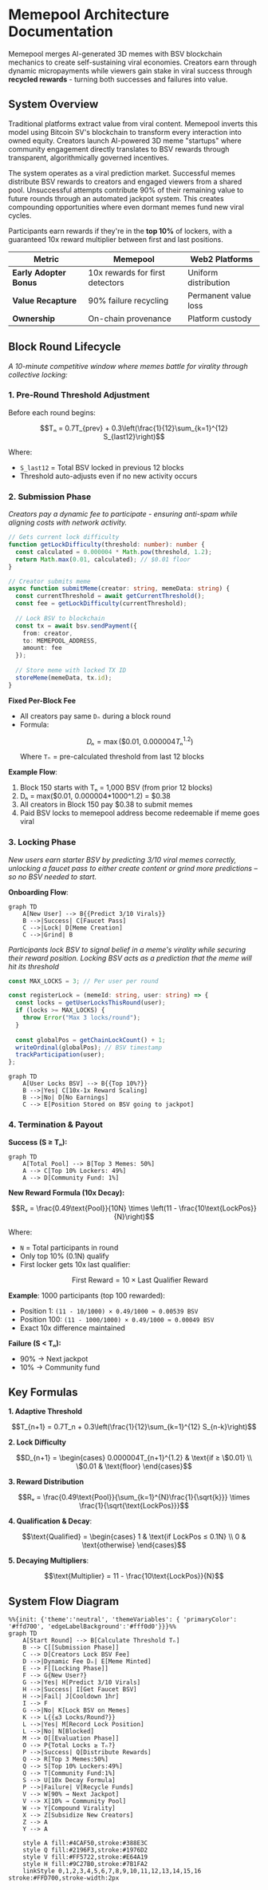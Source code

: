 # Memepool Architecture Documentation

Memepool merges AI-generated 3D memes with BSV blockchain mechanics to create self-sustaining viral economies. Creators earn through dynamic micropayments while viewers gain stake in viral success through **recycled rewards** - turning both successes and failures into value.

## System Overview

Traditional platforms extract value from viral content. Memepool inverts this model using Bitcoin SV's blockchain to transform every interaction into owned equity. Creators launch AI-powered 3D meme "startups" where community engagement directly translates to BSV rewards through transparent, algorithmically governed incentives.

The system operates as a viral prediction market. Successful memes distribute BSV rewards to creators and engaged viewers from a shared pool. Unsuccessful attempts contribute 90% of their remaining value to future rounds through an automated jackpot system. This creates compounding opportunities where even dormant memes fund new viral cycles.

Participants earn rewards if they're in the **top 10%** of lockers, with a guaranteed 10x reward multiplier between first and last positions.

| Metric | Memepool | Web2 Platforms |
|--------|----------|----------------|
| **Early Adopter Bonus** | 10x rewards for first detectors | Uniform distribution |
| **Value Recapture** | 90% failure recycling | Permanent value loss |
| **Ownership** | On-chain provenance | Platform custody |

## Block Round Lifecycle

*A 10-minute competitive window where memes battle for virality through collective locking:*

### 1. Pre-Round Threshold Adjustment

Before each round begins:
```math
Tₙ = 0.7T_{prev} + 0.3\left(\frac{1}{12}\sum_{k=1}^{12} S_{last12}\right)
```
Where:
- `S_last12` = Total BSV locked in previous 12 blocks
- Threshold auto-adjusts even if no new activity occurs

### 2. Submission Phase

*Creators pay a dynamic fee to participate - ensuring anti-spam while aligning costs with network activity.*

```typescript
// Gets current lock difficulty
function getLockDifficulty(threshold: number): number {
  const calculated = 0.000004 * Math.pow(threshold, 1.2);
  return Math.max(0.01, calculated); // $0.01 floor
}

// Creator submits meme
async function submitMeme(creator: string, memeData: string) {
  const currentThreshold = await getCurrentThreshold();
  const fee = getLockDifficulty(currentThreshold);
  
  // Lock BSV to blockchain
  const tx = await bsv.sendPayment({
    from: creator,
    to: MEMEPOOL_ADDRESS,
    amount: fee
  });
  
  // Store meme with locked TX ID
  storeMeme(memeData, tx.id); 
}
```

**Fixed Per-Block Fee**
- All creators pay same `Dₙ` during a block round
- Formula:
  ```math
  Dₙ = \max(\$0.01,\ 0.000004Tₙ^{1.2})
  ```
  Where `Tₙ` = pre-calculated threshold from last 12 blocks

**Example Flow**:
1. Block 150 starts with Tₙ = 1,000 BSV (from prior 12 blocks)
2. Dₙ = max($0.01, 0.000004*1000^1.2) = $0.38
3. All creators in Block 150 pay $0.38 to submit memes
4. Paid BSV locks to memepool address become redeemable if meme goes viral

### 3. Locking Phase

*New users earn starter BSV by predicting 3/10 viral memes correctly, unlocking a faucet pass to either create content or grind more predictions – so no BSV needed to start.*

**Onboarding Flow**:
```mermaid
graph TD
    A[New User] --> B{{Predict 3/10 Virals}}
    B -->|Success| C[Faucet Pass]
    C -->|Lock| D[Meme Creation]
    C -->|Grind| B
```

*Participants lock BSV to signal belief in a meme's virality while securing their reward position. Locking BSV acts as a prediction that the meme will hit its threshold*

```typescript
const MAX_LOCKS = 3; // Per user per round

const registerLock = (memeId: string, user: string) => {
  const locks = getUserLocksThisRound(user);
  if (locks >= MAX_LOCKS) {
    throw Error("Max 3 locks/round");
  }
  
  const globalPos = getChainLockCount() + 1;
  writeOrdinal(globalPos); // BSV timestamp
  trackParticipation(user); 
};
```

```mermaid
graph TD
    A[User Locks BSV] --> B{{Top 10%?}}
    B -->|Yes| C[10x-1x Reward Scaling]
    B -->|No| D[No Earnings]
    C --> E[Position Stored on BSV going to jackpot]
```

### 4. Termination & Payout

**Success (S ≥ Tₙ):**
```mermaid
graph TD
    A[Total Pool] --> B[Top 3 Memes: 50%] 
    A --> C[Top 10% Lockers: 49%]
    A --> D[Community Fund: 1%]
```

**New Reward Formula (10x Decay):**
```math
Rᵥ = \frac{0.49\text{Pool}}{10N} \times \left(11 - \frac{10\text{LockPos}}{N}\right)
```
Where:
- `N` = Total participants in round
- Only top 10% (0.1N) qualify
- First locker gets 10x last qualifier:
  ```math
  \text{First Reward} = 10 \times \text{Last Qualifier Reward}
  ```

**Example**: 1000 participants (top 100 rewarded):
- Position 1: `(11 - 10/1000) × 0.49/1000 ≈ 0.00539 BSV`
- Position 100: `(11 - 1000/1000) × 0.49/1000 ≈ 0.00049 BSV`
- Exact 10x difference maintained

**Failure (S < Tₙ):**
- 90% → Next jackpot
- 10% → Community fund

## Key Formulas

**1. Adaptive Threshold**
```math
T_{n+1} = 0.7T_n + 0.3\left(\frac{1}{12}\sum_{k=1}^{12} S_{n-k}\right)
```

**2. Lock Difficulty**
```math
D_{n+1} = \begin{cases} 
0.000004T_{n+1}^{1.2} & \text{if ≥ \$0.01} \\
\$0.01 & \text{floor}
\end{cases}
```

**3. Reward Distribution**
```math
Rᵥ = \frac{0.49\text{Pool}}{\sum_{k=1}^{N}\frac{1}{\sqrt{k}}} \times \frac{1}{\sqrt{\text{LockPos}}}
```

**4. Qualification & Decay**:
```math
\text{Qualified} = \begin{cases} 
1 & \text{if LockPos ≤ 0.1N} \\
0 & \text{otherwise}
\end{cases}
```

**5. Decaying Multipliers**:
```math
\text{Multiplier} = 11 - \frac{10\text{LockPos}}{N}
```

## System Flow Diagram

```mermaid
%%{init: {'theme':'neutral', 'themeVariables': { 'primaryColor': '#ffd700', 'edgeLabelBackground':'#fff0d0'}}}%%
graph TD
    A[Start Round] --> B[Calculate Threshold Tₙ]
    B --> C[[Submission Phase]]
    C --> D[Creators Lock BSV Fee]
    D -->|Dynamic Fee Dₙ| E[Meme Minted]
    E --> F[[Locking Phase]]
    F --> G{New User?}
    G -->|Yes| H[Predict 3/10 Virals]
    H -->|Success| I[Get Faucet BSV]
    H -->|Fail| J[Cooldown 1hr]
    I --> F
    G -->|No| K[Lock BSV on Memes]
    K --> L{{≤3 Locks/Round?}}
    L -->|Yes| M[Record Lock Position]
    L -->|No| N[Blocked]
    M --> O[[Evaluation Phase]]
    O --> P{Total Locks ≥ Tₙ?}
    P -->|Success| Q[Distribute Rewards]
    Q --> R[Top 3 Memes:50%]
    Q --> S[Top 10% Lockers:49%]
    Q --> T[Community Fund:1%]
    S --> U[10x Decay Formula]
    P -->|Failure| V[Recycle Funds]
    V --> W[90% → Next Jackpot]
    V --> X[10% → Community Pool]
    W --> Y[Compound Virality]
    X --> Z[Subsidize New Creators]
    Z --> A
    Y --> A

    style A fill:#4CAF50,stroke:#388E3C
    style Q fill:#2196F3,stroke:#1976D2
    style V fill:#FF5722,stroke:#E64A19
    style H fill:#9C27B0,stroke:#7B1FA2
    linkStyle 0,1,2,3,4,5,6,7,8,9,10,11,12,13,14,15,16 stroke:#FFD700,stroke-width:2px
``` 